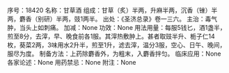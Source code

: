 序号：18420
名称：甘草酒
组成：甘草（炙）半两，升麻半两，沉香（锉）半两，麝香（别研）半两，豉1两半。
出处：《圣济总录》卷一三六。
主治：毒气肿，当头上如刺痛。
加减：None
功效：None
用法用量：每服5钱匕，酒1盏半，煎至8分，去滓，早、晚食前各1服。其滓热敷肿上。甚者取豉半升、栀子仁14枚，葵菜2两，3味用水2升半，煎至1升，滤去滓，温分3服，空心、日午、晚间，服尽为度。
制备方法：上药除麝香外，为粗末，入麝香拌匀。
临床应用：None
各家论述：None
用药禁忌：None
附注：None
